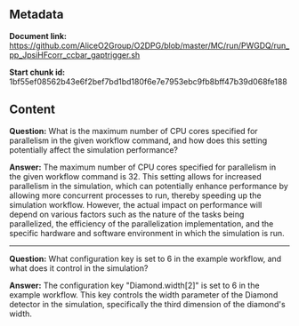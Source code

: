 ## Metadata

**Document link:** https://github.com/AliceO2Group/O2DPG/blob/master/MC/run/PWGDQ/run_pp_JpsiHFcorr_ccbar_gaptrigger.sh

**Start chunk id:** 1bf55ef08562b43e6f2bef7bd1bd180f6e7e7953ebc9fb8bff47b39d068fe188

## Content

**Question:** What is the maximum number of CPU cores specified for parallelism in the given workflow command, and how does this setting potentially affect the simulation performance?

**Answer:** The maximum number of CPU cores specified for parallelism in the given workflow command is 32. This setting allows for increased parallelism in the simulation, which can potentially enhance performance by allowing more concurrent processes to run, thereby speeding up the simulation workflow. However, the actual impact on performance will depend on various factors such as the nature of the tasks being parallelized, the efficiency of the parallelization implementation, and the specific hardware and software environment in which the simulation is run.

---

**Question:** What configuration key is set to 6 in the example workflow, and what does it control in the simulation?

**Answer:** The configuration key "Diamond.width[2]" is set to 6 in the example workflow. This key controls the width parameter of the Diamond detector in the simulation, specifically the third dimension of the diamond's width.